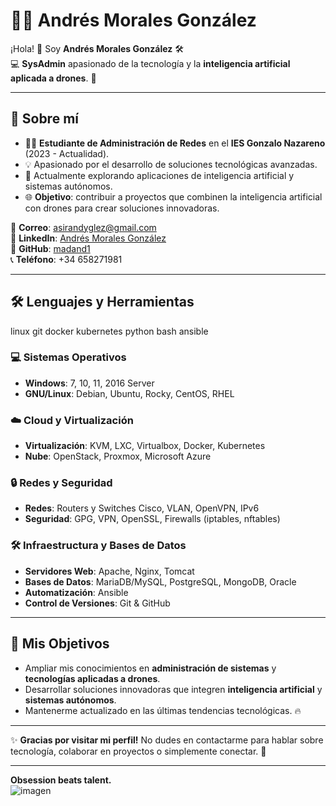 # 👨‍💻 Andrés Morales González

¡Hola! 👋 Soy **Andrés Morales González** 🛠️  
💻 **SysAdmin** apasionado de la tecnología y la **inteligencia artificial aplicada a drones**. 🚀

---

## 📍 Sobre mí

- 👨‍🎓 **Estudiante de Administración de Redes** en el **IES Gonzalo Nazareno** (2023 - Actualidad).
- 💡 Apasionado por el desarrollo de soluciones tecnológicas avanzadas.
- 🌱 Actualmente explorando aplicaciones de inteligencia artificial y sistemas autónomos.
- 🌐 **Objetivo**: contribuir a proyectos que combinen la inteligencia artificial con drones para crear soluciones innovadoras.

📧 **Correo**: [asirandyglez@gmail.com](mailto:asirandyglez@gmail.com)  
🔗 **LinkedIn**: [Andrés Morales González](https://www.linkedin.com/in/andr%C3%A9s-morales-gonz%C3%A1lez-6748a5256/)  
🐙 **GitHub**: [madand1](https://github.com/madand1)  
📞 **Teléfono**: +34 658271981  

---

## 🛠️ Lenguajes y Herramientas

linux git docker kubernetes python bash ansible

### 💻 Sistemas Operativos
- **Windows**: 7, 10, 11, 2016 Server
- **GNU/Linux**: Debian, Ubuntu, Rocky, CentOS, RHEL

### ☁️ Cloud y Virtualización
- **Virtualización**: KVM, LXC, Virtualbox, Docker, Kubernetes
- **Nube**: OpenStack, Proxmox, Microsoft Azure

### 🔒 Redes y Seguridad
- **Redes**: Routers y Switches Cisco, VLAN, OpenVPN, IPv6
- **Seguridad**: GPG, VPN, OpenSSL, Firewalls (iptables, nftables)

### 🛠️ Infraestructura y Bases de Datos
- **Servidores Web**: Apache, Nginx, Tomcat
- **Bases de Datos**: MariaDB/MySQL, PostgreSQL, MongoDB, Oracle
- **Automatización**: Ansible
- **Control de Versiones**: Git & GitHub

---

## 🌟 Mis Objetivos

- Ampliar mis conocimientos en **administración de sistemas** y **tecnologías aplicadas a drones**.
- Desarrollar soluciones innovadoras que integren **inteligencia artificial** y **sistemas autónomos**.
- Mantenerme actualizado en las últimas tendencias tecnológicas. 🔥

---

✨ **Gracias por visitar mi perfil!** No dudes en contactarme para hablar sobre tecnología, colaborar en proyectos o simplemente conectar. 💬


---

**Obsession beats talent.**  
![imagen](https://i.pinimg.com/originals/28/c3/72/28c37272863f905a8ece9b0b066edf6d.png)
